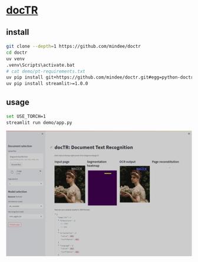 # [docTR](https://github.com/mindee/doctr)

## install

```sh
git clone --depth=1 https://github.com/mindee/doctr
cd doctr
uv venv
.venv\Scripts\activate.bat
# cat demo/pt-requirements.txt
uv pip install git+https://github.com/mindee/doctr.git#egg=python-doctr[torch,viz]
uv pip install streamlit>=1.0.0
```

## usage

```sh
set USE_TORCH=1
streamlit run demo/app.py
```

![doctr](/_image/optWeb/doctr.png)
